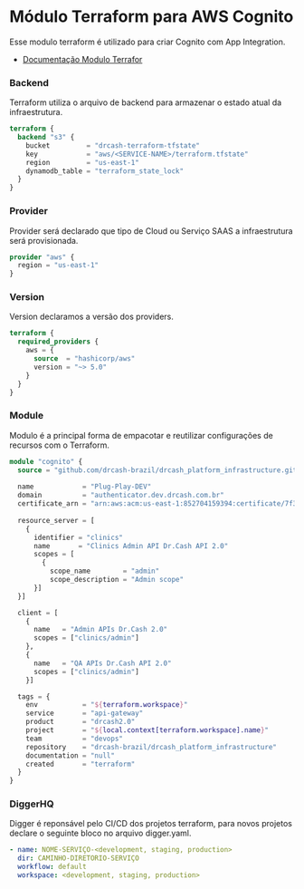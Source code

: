 
# Módulo Terraform para AWS Cognito

Esse modulo terraform é utilizado para criar Cognito com App Integration.

- [Documentação Modulo Terrafor](module-docs.md)

### Backend

Terraform utiliza o arquivo de backend para armazenar o estado atual da infraestrutura. 

```terraform
terraform {
  backend "s3" {
    bucket         = "drcash-terraform-tfstate"
    key            = "aws/<SERVICE-NAME>/terraform.tfstate"
    region         = "us-east-1"
    dynamodb_table = "terraform_state_lock"
  }
}
```

### Provider

Provider será declarado que tipo de Cloud ou Serviço SAAS a infraestrutura será provisionada. 

```terraform
provider "aws" {
  region = "us-east-1"
}
```

### Version

Version declaramos a versão dos providers. 

```terraform
terraform {
  required_providers {
    aws = {
      source  = "hashicorp/aws"
      version = "~> 5.0"
    }
  }
}
```

### Module

Modulo é a principal forma de empacotar e reutilizar configurações de recursos com o Terraform.

```terraform
module "cognito" {
  source = "github.com/drcash-brazil/drcash_platform_infrastructure.git//modules/aws/cognito?ref=<VERSION>"
  
  name            = "Plug-Play-DEV"
  domain          = "authenticator.dev.drcash.com.br"
  certificate_arn = "arn:aws:acm:us-east-1:852704159394:certificate/7f387fe9-ade8-45cd-b4d0-6d2c54deac39"
  
  resource_server = [
    {
      identifier = "clinics"
      name       = "Clinics Admin API Dr.Cash API 2.0"
      scopes = [
        {
          scope_name        = "admin"
          scope_description = "Admin scope"
      }]
  }]

  client = [
    {
      name   = "Admin APIs Dr.Cash 2.0"
      scopes = ["clinics/admin"]
    },
    {
      name   = "QA APIs Dr.Cash API 2.0"
      scopes = ["clinics/admin"]
    }]

  tags = {
    env           = "${terraform.workspace}"
    service       = "api-gateway"
    product       = "drcash2.0"
    project       = "${local.context[terraform.workspace].name}"
    team          = "devops"
    repository    = "drcash-brazil/drcash_platform_infrastructure"
    documentation = "null"
    created       = "terraform"
  }
}
```

### DiggerHQ

Digger é reponsável pelo CI/CD dos projetos terraform, para novos projetos declare o seguinte bloco no arquivo digger.yaml. 

```yaml
- name: NOME-SERVIÇO-<development, staging, production>
  dir: CAMINHO-DIRETORIO-SERVIÇO
  workflow: default
  workspace: <development, staging, production>
```

